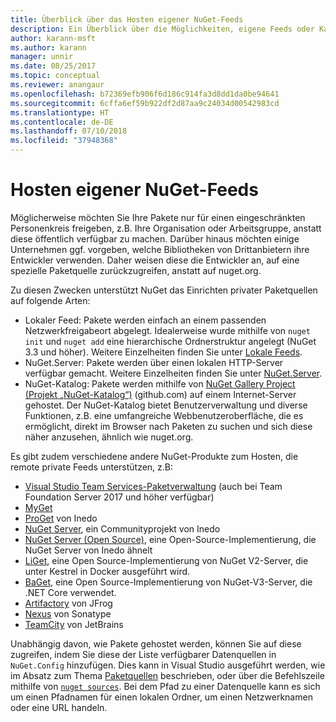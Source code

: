 ```yaml
---
title: Überblick über das Hosten eigener NuGet-Feeds
description: Ein Überblick über die Möglichkeiten, eigene Feeds oder Kataloge für NuGet-Pakete lokal oder remote zu hosten
author: karann-msft
ms.author: karann
manager: unnir
ms.date: 08/25/2017
ms.topic: conceptual
ms.reviewer: anangaur
ms.openlocfilehash: b72369efb906f6d186c914fa3d8dd1da0be94641
ms.sourcegitcommit: 6cffa6ef59b922df2d87aa9c24034d00542983cd
ms.translationtype: HT
ms.contentlocale: de-DE
ms.lasthandoff: 07/10/2018
ms.locfileid: "37948368"
---
```

# <a name="hosting-your-own-nuget-feeds"></a>Hosten eigener NuGet-Feeds

Möglicherweise möchten Sie Ihre Pakete nur für einen eingeschränkten Personenkreis freigeben, z.B. Ihre Organisation oder Arbeitsgruppe, anstatt diese öffentlich verfügbar zu machen. Darüber hinaus möchten einige Unternehmen ggf. vorgeben, welche Bibliotheken von Drittanbietern ihre Entwickler verwenden. Daher weisen diese die Entwickler an, auf eine spezielle Paketquelle zurückzugreifen, anstatt auf nuget.org.

Zu diesen Zwecken unterstützt NuGet das Einrichten privater Paketquellen auf folgende Arten:

- Lokaler Feed: Pakete werden einfach an einem passenden Netzwerkfreigabeort abgelegt. Idealerweise wurde mithilfe von `nuget init` und `nuget add` eine hierarchische Ordnerstruktur angelegt (NuGet 3.3 und höher). Weitere Einzelheiten finden Sie unter [Lokale Feeds](../hosting-packages/local-feeds.md).
- NuGet.Server: Pakete werden über einen lokalen HTTP-Server verfügbar gemacht. Weitere Einzelheiten finden Sie unter [NuGet.Server](../hosting-packages/nuget-server.md).
- NuGet-Katalog: Pakete werden mithilfe von [NuGet Gallery Project (Projekt „NuGet-Katalog“)](https://github.com/NuGet/NuGetGallery#build-and-run-the-gallery-in-arbitrary-number-easy-steps) (github.com) auf einem Internet-Server gehostet. Der NuGet-Katalog bietet Benutzerverwaltung und diverse Funktionen, z.B. eine umfangreiche Webbenutzeroberfläche, die es ermöglicht, direkt im Browser nach Paketen zu suchen und sich diese näher anzusehen, ähnlich wie nuget.org.

Es gibt zudem verschiedene andere NuGet-Produkte zum Hosten, die remote private Feeds unterstützen, z.B:

- [Visual Studio Team Services-Paketverwaltung](https://www.visualstudio.com/docs/package/nuget/publish) (auch bei Team Foundation Server 2017 und höher verfügbar)
- [MyGet](http://myget.org)
- [ProGet](http://inedo.com/proget) von Inedo
- [NuGet Server](http://nugetserver.net/), ein Communityprojekt von Inedo
- [NuGet Server (Open Source)](http://nuget-server.net), eine Open-Source-Implementierung, die NuGet Server von Inedo ähnelt
- [LiGet](https://github.com/ai-traders/liget), eine Open Source-Implementierung von NuGet V2-Server, die unter Kestrel in Docker ausgeführt wird.
- [BaGet](https://github.com/loic-sharma/BaGet), eine Open Source-Implementierung von NuGet-V3-Server, die .NET Core verwendet.
- [Artifactory](https://www.jfrog.com/artifactory/) von JFrog
- [Nexus](http://www.sonatype.org/nexus/) von Sonatype
- [TeamCity](https://www.jetbrains.com/teamcity/) von JetBrains

Unabhängig davon, wie Pakete gehostet werden, können Sie auf diese zugreifen, indem Sie diese der Liste verfügbarer Datenquellen in `NuGet.Config` hinzufügen. Dies kann in Visual Studio ausgeführt werden, wie im Absatz zum Thema [Paketquellen](../tools/package-manager-ui.md#package-sources) beschrieben, oder über die Befehlszeile mithilfe von [`nuget sources`](../tools/cli-ref-sources.md). Bei dem Pfad zu einer Datenquelle kann es sich um einen Pfadnamen für einen lokalen Ordner, um einen Netzwerknamen oder eine URL handeln.
